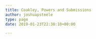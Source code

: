 ```yaml
---
title: Coakley, Powers and Submissions
author: joshuapsteele
type: page
date: 2019-01-23T22:38:10+00:00

---
```

